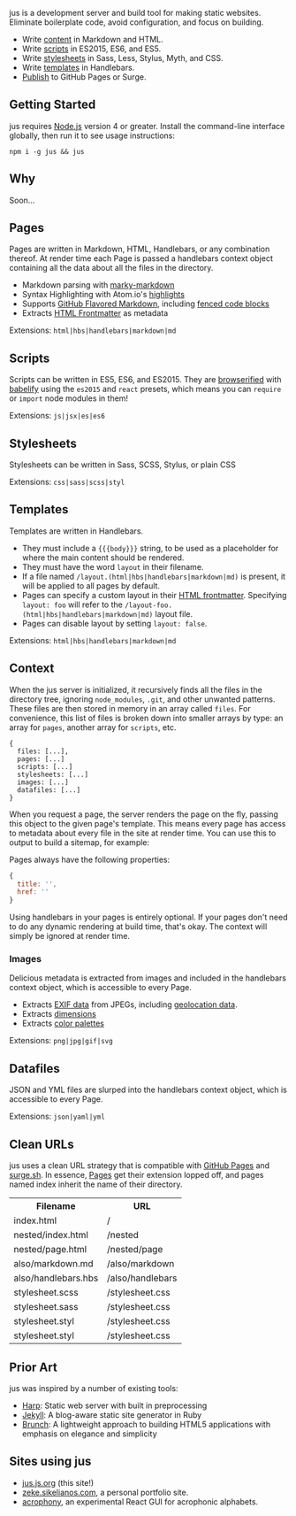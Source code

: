 jus is a development server and build tool for making static websites. Eliminate boilerplate code, avoid configuration, and focus on building.

- Write [content](/#pages) in Markdown and HTML.
- Write [scripts](/#scripts) in ES2015, ES6, and ES5.
- Write [stylesheets](/#stylesheets) in Sass, Less, Stylus, Myth, and CSS.
- Write [templates](/#templates) in Handlebars.
- [Publish](/#deployment) to GitHub Pages or Surge.

## Getting Started

jus requires [Node.js](https://nodejs.org/en/download/) version 4 or greater. Install the command-line interface globally, then run it to see usage instructions:

```
npm i -g jus && jus
```

## Why

Soon...

## Pages

Pages are written in Markdown, HTML, Handlebars, or any combination thereof. At render time each Page is passed a handlebars context object containing all the data about all the files in the directory.

- Markdown parsing with [marky-markdown](npm.im/marky-markdown)
- Syntax Highlighting with Atom.io's [highlights](npm.im/highlights)
- Supports [GitHub Flavored Markdown](https://help.github.com/articles/github-flavored-markdown/), including [fenced code blocks](https://help.github.com/articles/github-flavored-markdown/#fenced-code-blocks)
- Extracts [HTML Frontmatter](https://www.npmjs.com/package/html-frontmatter) as metadata

Extensions: `html|hbs|handlebars|markdown|md`

## Scripts

Scripts can be written in ES5, ES6, and ES2015. They are [browserified](https://github.com/substack/browserify-handbook#readme) with [babelify](https://www.npmjs.com/package/babelify) using the `es2015` and `react` presets, which
means you can `require` or `import` node modules in them!

Extensions: `js|jsx|es|es6`

## Stylesheets

Stylesheets can be written in Sass, SCSS, Stylus, or plain CSS

Extensions: `css|sass|scss|styl`

## Templates

Templates are written in Handlebars.

- They must include a `{{{body}}}` string, to be used as a placeholder for where the main content should be rendered.
- They must have the word `layout` in their filename.
- If a file named `/layout.(html|hbs|handlebars|markdown|md)` is present, it will be applied to all pages by default.
- Pages can specify a custom layout in their [HTML frontmatter](https://www.npmjs.com/package/html-frontmatter). Specifying `layout: foo` will refer to the `/layout-foo.(html|hbs|handlebars|markdown|md)` layout file.
- Pages can disable layout by setting `layout: false`.

Extensions: `html|hbs|handlebars|markdown|md`

## Context

When the jus server is initialized, it recursively finds all the files in the directory tree,
ignoring `node_modules`, `.git`, and other unwanted patterns. These files are then stored in
memory in an array called `files`. For convenience, this list of files is broken down
into smaller arrays by type: an array for `pages`, another array for `scripts`, etc.

```
{
  files: [...],
  pages: [...]
  scripts: [...]
  stylesheets: [...]
  images: [...]
  datafiles: [...]
}
```

When you request a page, the server renders the page on the fly, passing this object to the
given page's template. This means every page has access to metadata about
every file in the site at render time. You can use this to output to build a sitemap, for example:


Pages always have the following properties:

```js
{
  title: '',
  href: ''
}
```

Using handlebars in your pages is entirely optional. If your pages don't need to do any dynamic rendering at build time, that's okay. The context will simply be ignored at render time.

### Images

Delicious metadata is extracted from images and included in the handlebars context object, which is accessible to every Page.

- Extracts [EXIF data](https://en.wikipedia.org/wiki/Exchangeable_image_file_format) from JPEGs, including [geolocation  data](https://en.wikipedia.org/wiki/Exchangeable_image_file_format#Geolocation).
- Extracts [dimensions](https://www.npmjs.com/package/image-size)
- Extracts [color palettes](https://www.npmjs.com/package/get-image-colors)

Extensions: `png|jpg|gif|svg`

## Datafiles

JSON and YML files are slurped into the handlebars context object, which is accessible to every Page.

Extensions: `json|yaml|yml`

## Clean URLs

jus uses a clean URL strategy that is compatible with
[GitHub Pages](http://aseemk.github.io/gh-pages-test/)
and
[surge.sh](https://surge.sh/help/using-clean-urls-automatically).
In essence, [Pages](#pages) get their extension lopped off,
and pages named index inherit the name of their directory.

<table class="routes">
  <tr>
    <th>Filename</th>
    <th>URL</th>
  </tr>
  <tr>
    <td>index.html</td>
    <td>/</td>
  </td>
  <tr>
    <td>nested/index.html</td>
    <td>/nested</td>
  </td>
  <tr>
    <td>nested/page.html</td>
    <td>/nested/page</td>
  </td>
  <tr>
    <td>also/markdown.md</td>
    <td>/also/markdown</td>
  </td>
  <tr>
    <td>also/handlebars.hbs</td>
    <td>/also/handlebars</td>
  </td>
  <tr>
    <td>stylesheet.scss</td>
    <td>/stylesheet.css</td>
  </td>
  <tr>
    <td>stylesheet.sass</td>
    <td>/stylesheet.css</td>
  </td>
  <tr>
    <td>stylesheet.styl</td>
    <td>/stylesheet.css</td>
  </td>
  <tr>
    <td>stylesheet.styl</td>
    <td>/stylesheet.css</td>
  </td>
</table>


## Prior Art

jus was inspired by a number of existing tools:

- [Harp](http://harpjs.com/): Static web server with built in preprocessing
- [Jekyll](http://jekyllrb.com/): A blog-aware static site generator in Ruby
- [Brunch](http://brunch.io/): A lightweight approach to building HTML5 applications with emphasis on elegance and simplicity

## Sites using jus

- [jus.js.org](https://github.com/zeke/jus.js.org) (this site!)
- [zeke.sikelianos.com](http://zeke.sikelianos.com), a personal portfolio site.
- [acrophony](https://github.com/zeke/acrophony#readme), an experimental React GUI for acrophonic alphabets.
